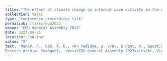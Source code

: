 ```yaml
---
title: "The effect of climate change on internal wave activity in the Andaman Sea"
collection: talks
type: "Conference proceedings talk"
permalink: /talks/egu2023
venue: "EGU General Assembly 2023"
date: 2023-04-25
location: "online"
value: "9"
text: "Makar, P., Rao, A. D., <b> Yadidya, B. </b>, & Pant, V., &quot;Study of Internal Tides characteristics in the
Eastern Arabian Sea&quot;, <b><i>EGU General Assembly 2023</i></b>, Vienna, Austria, 23–28 April 2023, https://doi.org/10.5194/egusphere-egu23-13066, 2023."
---
```


